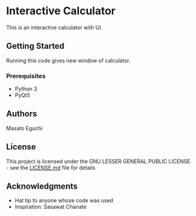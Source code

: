# Interactive Calculator

This is an interactive calculator with UI.

## Getting Started

Running this code gives new window of calculator.

### Prerequisites
* Python 3
* PyQt5


## Authors

Masato Eguchi

## License
This project is licensed under the GNU LESSER GENERAL PUBLIC LICENSE - see the [LICENSE.md](LICENSE.md) file for details

## Acknowledgments
* Hat tip to anyone whose code was used
* Inspiration: Sasawat Chanate
